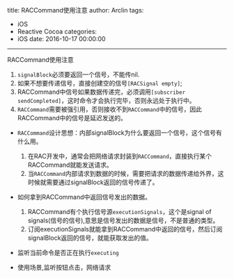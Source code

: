 title: RACCommand使用注意
author: Arclin
tags:
  - iOS
  - Reactive Cocoa
categories:
  - iOS
date: 2016-10-17 00:00:00
---
RACCommand使用注意

<!-- more -->

 1. `signalBlock`必须要返回一个信号，不能传nil. 
 2. 如果不想要传递信号，直接创建空的信号`[RACSignal empty]`;
 3. RACCommand中信号如果数据传递完，必须调用`[subscriber sendCompleted]`，这时命令才会执行完毕，否则永远处于执行中。
 4. `RACCommand`需要被强引用，否则接收不到`RACCommand`中的信号，因此RACCommand中的信号是延迟发送的。

- `RACCommand`设计思想：内部signalBlock为什么要返回一个信号，这个信号有什么用。

 	1. 在RAC开发中，通常会把网络请求封装到`RACCommand`，直接执行某个RACCommand就能发送请求。
 	2. 当`RACCommand`内部请求到数据的时候，需要把请求的数据传递给外界，这时候就需要通过signalBlock返回的信号传递了。

- 如何拿到RACCommand中返回信号发出的数据。

 	1. RACCommand有个执行信号源`executionSignals`，这个是signal of signals(信号的信号),意思是信号发出的数据是信号，不是普通的类型。
 	2. 订阅executionSignals就能拿到RACCommand中返回的信号，然后订阅signalBlock返回的信号，就能获取发出的值。

- 监听当前命令是否正在执行`executing`
- 使用场景,监听按钮点击，网络请求